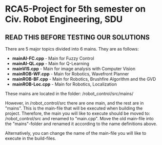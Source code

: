 # RCA5-Project for 5th semester on Civ. Robot Engineering, SDU

## READ THIS BEFORE TESTING OUR SOLUTIONS

There are 5 major topics divided into 6 mains. They are as follows:

- **mainAI-FC.cpp**         - Main for Fuzzy Control
- **mainAI-QL.cpp**         - Main for Q-Learning
- **mainVIS.cpp**           - Main for image analysis with Computer Vision
- **mainROB-WF.cpp**        - Main for Robotics, Wavefront Planner
- **mainROB-BF.cpp**        - Main for Robotics, Brushfire Algorithm and the GVD
- **mainROB-Loc.cpp**       - Main for Robotics, Localization

These mains are located in the folder: /robot_control/src/mains/

However, in /robot_control/src there are one main, and the rest are in "mains".
This is the main-file that will be executed when building the project.
Therefore, the main you will like to execute should be moved to: /robot_control/src and renamed to "main.cpp". Move the old main-file into the "mains"-folder and renamed it according to the name definitions above.

Alternatively, you can change the name of the main-file you will like to execute in the build-files.
